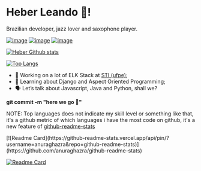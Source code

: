 # Heber Leando 🎷!
Brazilian developer, jazz lover and saxophone player. <br>


[![image](https://img.shields.io/badge/LinkedIn-0077B5)](https://www.linkedin.com/in/heberleandroluz/)
[![image](https://img.shields.io/badge/Gmail-D14836)](mailto:heberleandroluz@gmail.com)
[![image](https://img.shields.io/badge/Instagram-E4405F)](https://www.instagram.com/heberleandroluz/)

[![Heber Github stats](https://github-readme-stats.vercel.app/api?username=HeberLeandro&layout=compact&count_private=true&show_icons=true&bg_color=30,e96443,904e95&title_color=fff&text_color=fff&icon_color=fff)](https://github.com/HeberLeandro)

[![Top Langs](https://github-readme-stats.vercel.app/api/top-langs/?username=HeberLeandro&&langs_count=8&layout=compact&theme=radical)](https://github.com/HeberLeandro/)


- 💪 Working on a lot of ELK Stack at [STI (ufpe)](https://www.ufpe.br/sti);
- 🧠 Learning about Django and Aspect Oriented Programming;
- 🗣 Let’s talk about Javascript, Java and Python, shall we? 



**git commit -m "here we go 🚀"**
<p>
NOTE: Top languages does not indicate my skill level or something like that, it's a github metric of which languages i have the most code on github, it's a new feature of <a href="https://github.com/anuraghazra/github-readme-stats">github-readme-stats</a>
</p>
[![Readme Card](https://github-readme-stats.vercel.app/api/pin/?username=anuraghazra&repo=github-readme-stats)](https://github.com/anuraghazra/github-readme-stats)

[![Readme Card](https://github-readme-stats.vercel.app/api/pin/?username=HeberLeandro&repo=Contacts_Manager&theme=radical)](https://github.com/HeberLeandro/Contacts_Manager)


<!--
**HeberLeandro/HeberLeandro** is a ✨ _special_ ✨ repository because its `README.md` (this file) appears on your GitHub profile.

Here are some ideas to get you started:

- 🔭 I’m currently working on ...
- 🌱 I’m currently learning ...
- 👯 I’m looking to collaborate on ...
- 🤔 I’m looking for help with ...
- 💬 Ask me about ...
- 📫 How to reach me: ...
- 😄 Pronouns: ...
- ⚡ Fun fact: ...
-->
